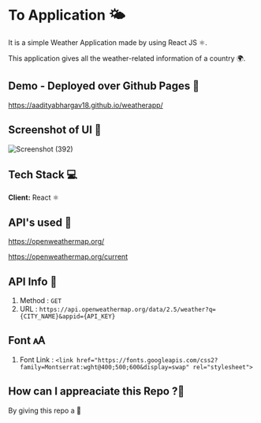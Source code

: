 # To Application 🌤


It is a simple Weather Application made by using React JS ⚛️.

This application gives all the weather-related information of a country 🌍.

## Demo - Deployed over Github Pages 📝
https://aadityabhargav18.github.io/weatherapp/


## Screenshot of UI 📸
![Screenshot (392)](https://user-images.githubusercontent.com/67166208/221845518-38b8cfe1-1f70-4bb0-a05c-db8360d9300c.png)

## Tech Stack 💻
**Client:** React ⚛️

## API's used 🔑
https://openweathermap.org/

https://openweathermap.org/current

## API Info 🔑
1. Method : `GET`
2. URL : `https://api.openweathermap.org/data/2.5/weather?q={CITY_NAME}&appid={API_KEY}`

## Font 🗚
1. Font Link : `<link href="https://fonts.googleapis.com/css2?family=Montserrat:wght@400;500;600&display=swap" rel="stylesheet">`

## How can I appreaciate this Repo ?💐
By giving this repo a 🌟










